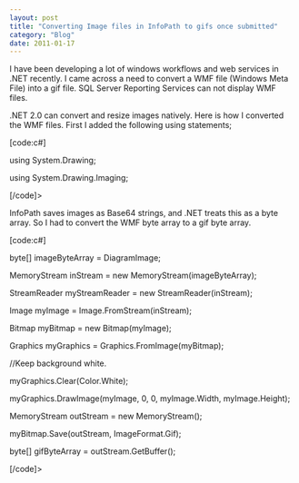 ```yaml
---
layout: post
title: "Converting Image files in InfoPath to gifs once submitted"
category: "Blog"
date: 2011-01-17
---
```



I have been developing a lot of windows workflows and web services in .NET recently. I came across a need to convert a WMF file (Windows Meta File) into a gif file. SQL Server Reporting Services can not display WMF files.

.NET 2.0 can convert and resize images natively. Here is how I converted the WMF files. First I added the following using statements;

[code:c#]

using System.Drawing;

using System.Drawing.Imaging;

[/code]>

InfoPath saves images as Base64 strings, and .NET treats this as a byte array. So I had to convert the WMF byte array to a gif byte array.

[code:c#]

byte[] imageByteArray = DiagramImage;

MemoryStream inStream = new MemoryStream(imageByteArray);

StreamReader myStreamReader = new StreamReader(inStream);

Image myImage = Image.FromStream(inStream);

Bitmap myBitmap = new Bitmap(myImage);

Graphics myGraphics = Graphics.FromImage(myBitmap);

//Keep background white.

myGraphics.Clear(Color.White);

myGraphics.DrawImage(myImage, 0, 0, myImage.Width, myImage.Height);

MemoryStream outStream = new MemoryStream();

myBitmap.Save(outStream, ImageFormat.Gif);

byte[] gifByteArray = outStream.GetBuffer();

[/code]>